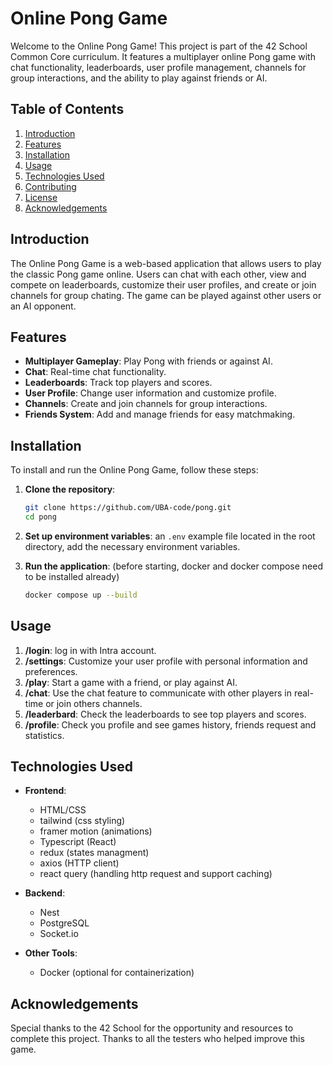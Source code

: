 # Online Pong Game

Welcome to the Online Pong Game! This project is part of the 42 School Common Core curriculum. It features a multiplayer online Pong game with chat functionality, leaderboards, user profile management, channels for group interactions, and the ability to play against friends or AI.

## Table of Contents

1. [Introduction](#introduction)
2. [Features](#features)
3. [Installation](#installation)
4. [Usage](#usage)
5. [Technologies Used](#technologies-used)
6. [Contributing](#contributing)
7. [License](#license)
8. [Acknowledgements](#acknowledgements)

## Introduction

The Online Pong Game is a web-based application that allows users to play the classic Pong game online. Users can chat with each other, view and compete on leaderboards, customize their user profiles, and create or join channels for group chating. The game can be played against other users or an AI opponent.

## Features

- **Multiplayer Gameplay**: Play Pong with friends or against AI.
- **Chat**: Real-time chat functionality.
- **Leaderboards**: Track top players and scores.
- **User Profile**: Change user information and customize profile.
- **Channels**: Create and join channels for group interactions.
- **Friends System**: Add and manage friends for easy matchmaking.

## Installation

To install and run the Online Pong Game, follow these steps:

1. **Clone the repository**:
   ```sh
   git clone https://github.com/UBA-code/pong.git
   cd pong
2. **Set up environment variables**:
   an `.env` example file located in the root directory, add the necessary environment variables.

3. **Run the application**:
  (before starting, docker and docker compose need to be installed already)
   ```sh
   docker compose up --build
## Usage

1. **/login**: log in with Intra account.
2. **/settings**: Customize your user profile with personal information and preferences.
3. **/play**: Start a game with a friend, or play against AI.
4. **/chat**: Use the chat feature to communicate with other players in real-time or join others channels.
5. **/leaderbard**: Check the leaderboards to see top players and scores.
5. **/profile**: Check you profile and see games history, friends request and statistics.

## Technologies Used

- **Frontend**:
  - HTML/CSS
  - tailwind (css styling)
  - framer motion (animations)
  - Typescript (React)
  - redux (states managment)
  - axios (HTTP client)
  - react query (handling http request and support caching)

- **Backend**:
  - Nest
  - PostgreSQL
  - Socket.io

- **Other Tools**:
  - Docker (optional for containerization)


## Acknowledgements

Special thanks to the 42 School for the opportunity and resources to complete this project. Thanks to all the testers who helped improve this game.

